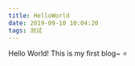 ```yaml
---
title: HelloWorld
date: 2019-09-10 10:04:20
tags: 测试
---
```


Hello World! This is my first blog~ :star: